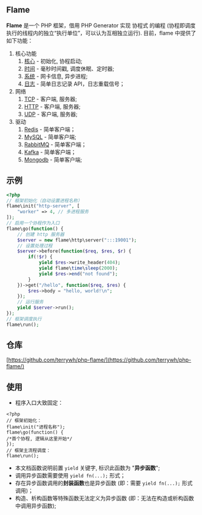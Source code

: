 ## Flame
**Flame** 是一个 PHP 框架，借用 PHP Generator 实现 协程式 的编程 (协程即调度执行的线程内的独立“执行单位”，可以认为互相独立运行). 目前，flame 中提供了如下功能：
1. 核心功能
	1. [核心](/php-flame/core) - 初始化, 协程启动;
	2. [时间](/php-flame/time) - 毫秒时间戳, 调度休眠、定时器;
	3. [系统](/php-flame/os) - 网卡信息, 异步进程;
	4. [日志](/php-flame/log) - 简单日志记录 API，日志重载信号；
2. 网络
	1. [TCP](/php-flame/tcp) - 客户端, 服务器;
	2. [HTTP](/php-flame/http) - 客户端, 服务器;
	5. [UDP](/php-flame/udp) - 客户端, 服务器;
3. 驱动
	1. [Redis](/php-flame/redis) - 简单客户端；
	2. [MySQL](/php-flame/mysql) - 简单客户端;
	3. [RabbitMQ](/php-flame/rabbitmq) - 简单客户端；
	4. [Kafka](/php-flame/kafka) - 简单客户端；
	5. [Mongodb](/php-flame/mongodb) - 简单客户端;

## 示例
``` PHP
<?php
// 框架初始化（自动设置进程名称）
flame\init("http-server", [
	"worker" => 4, // 多进程服务
]);
// 启用一个协程作为入口
flame\go(function() {
	// 创建 http 服务器
	$server = new flame\http\server(":::19001");
	// 设置处理过程
	$server->before(function($req, $res, $r) {
		if(!$r) {
			yield $res->write_header(404);
			yield flame\time\sleep(2000);
			yield $res->end("not found");
		}
	})->get("/hello", function($req, $res) {
		$res->body = "hello, world!\n";
	});
	// 运行服务
	yield $server->run();
});
// 框架调度执行
flame\run();
```

## 仓库
[https://github.com/terrywh/php-flame/](https://github.com/terrywh/php-flame/)

## 使用
* 程序入口大致固定：
```
<?php
// 框架初始化：
flame\init("进程名称");
flame\go(function() {
/*首个协程, 逻辑从这里开始*/
});
// 框架主流程调度：
flame\run();
```
* 本文档函数说明前置 `yield` 关键字, 标识此函数为 "**异步函数**";
* 调用异步函数需要使用 `yield fn(...);` 形式；
* 存在异步函数调用的**封装函数**也是异步函数 (即：需要 `yield fn(...);` 形式调用)；
* 构造、析构函数等特殊函数无法定义为异步函数 (即：无法在构造或析构函数中调用异步函数);

